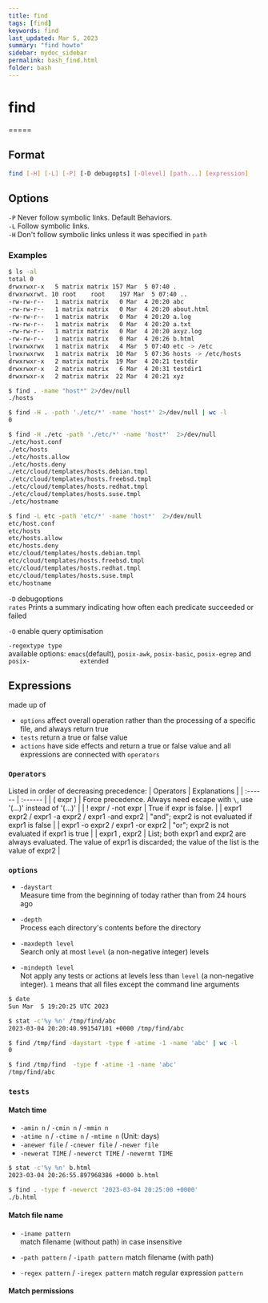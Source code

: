```yaml
---
title: find
tags: [find]
keywords: find 
last_updated: Mar 5, 2023
summary: "find howto"
sidebar: mydoc_sidebar
permalink: bash_find.html
folder: bash
---
```


# find
=====

## Format
```bash
find [-H] [-L] [-P] [-D debugopts] [-Olevel] [path...] [expression]
```

## Options
`-P`    Never follow symbolic links. Default Behaviors.   
`-L`    Follow symbolic links.   
`-H`    Don't follow symbolic links unless it was specified in `path`  

### Examples
```bash
$ ls -al
total 0
drwxrwxr-x   5 matrix matrix 157 Mar  5 07:40 .
drwxrwxrwt. 10 root    root    197 Mar  5 07:40 ..
-rw-rw-r--   1 matrix matrix   0 Mar  4 20:20 abc
-rw-rw-r--   1 matrix matrix   0 Mar  4 20:20 about.html
-rw-rw-r--   1 matrix matrix   0 Mar  4 20:20 a.log
-rw-rw-r--   1 matrix matrix   0 Mar  4 20:20 a.txt
-rw-rw-r--   1 matrix matrix   0 Mar  4 20:20 axyz.log
-rw-rw-r--   1 matrix matrix   0 Mar  4 20:26 b.html
lrwxrwxrwx   1 matrix matrix   4 Mar  5 07:40 etc -> /etc
lrwxrwxrwx   1 matrix matrix  10 Mar  5 07:36 hosts -> /etc/hosts
drwxrwxr-x   2 matrix matrix  19 Mar  4 20:21 testdir
drwxrwxr-x   2 matrix matrix   6 Mar  4 20:31 testdir1
drwxrwxr-x   2 matrix matrix  22 Mar  4 20:21 xyz

$ find . -name "host*" 2>/dev/null
./hosts

$ find -H . -path './etc/*' -name 'host*' 2>/dev/null | wc -l
0

$ find -H ./etc -path './etc/*' -name 'host*'  2>/dev/null
./etc/host.conf
./etc/hosts
./etc/hosts.allow
./etc/hosts.deny
./etc/cloud/templates/hosts.debian.tmpl
./etc/cloud/templates/hosts.freebsd.tmpl
./etc/cloud/templates/hosts.redhat.tmpl
./etc/cloud/templates/hosts.suse.tmpl
./etc/hostname

$ find -L etc -path 'etc/*' -name 'host*'  2>/dev/null
etc/host.conf
etc/hosts
etc/hosts.allow
etc/hosts.deny
etc/cloud/templates/hosts.debian.tmpl
etc/cloud/templates/hosts.freebsd.tmpl
etc/cloud/templates/hosts.redhat.tmpl
etc/cloud/templates/hosts.suse.tmpl
etc/hostname
```

`-D`    debugoptions   
    `rates`     Prints a summary indicating how often each predicate succeeded or failed

`-O`   enable query optimisation

`-regextype type`  
    available options: `emacs`(default), `posix-awk`,  `posix-basic`,  `posix-egrep` and `posix-              extended`

## Expressions
made up of 
* `options` affect overall operation rather than the processing of a specific file, and always return true
* `tests`   return a true or false value
* `actions` have side effects and return a true or false value
and all expressions are connected with `operators`

### `Operators`
Listed in order of decreasing precedence:
| Operators | Explanations |
| :------ | :------ |
| ( expr ) | Force precedence. Always need escape with `\`,  use '\(...\)' instead of '(...)' |
| ! expr / -not expr | True if expr is false.  |
| expr1 expr2 / expr1 -a expr2 / expr1 -and expr2 | "and"; expr2 is not evaluated if expr1 is false |
| expr1 -o expr2 / expr1 -or expr2 | "or"; expr2 is not evaluated if expr1 is true |
| expr1 , expr2 | List; both expr1 and expr2 are always evaluated. The value of expr1 is discarded; the value of the list is the value of expr2 |

### `options`
* `-daystart`  
  Measure time from the beginning of today rather than from 24 hours ago
    
* `-depth`  
  Process each directory's contents before the directory 
   
* `-maxdepth level`  
  Search only at most `level` (a non-negative integer) levels
    
* `-mindepth level`  
  Not apply any tests or actions at levels less than `level` (a non-negative integer). `1` means that all files except the command line arguments

```bash
$ date
Sun Mar  5 19:20:25 UTC 2023

$ stat -c'%y %n' /tmp/find/abc
2023-03-04 20:20:40.991547101 +0000 /tmp/find/abc

$ find /tmp/find -daystart -type f -atime -1 -name 'abc' | wc -l
0

$ find /tmp/find  -type f -atime -1 -name 'abc'
/tmp/find/abc
```

### `tests`
#### Match time
* `-amin n` / `-cmin n` / `-mmin n`
* `-atime n` / `-ctime n` / `-mtime n` (Unit: days)
* `-anewer file` / `-cnewer file` / `-newer file` 
* `-newerat TIME` / `-newerct TIME` / `-newermt TIME` 

```bash
$ stat -c'%y %n' b.html
2023-03-04 20:26:55.897968386 +0000 b.html

$ find . -type f -newerct '2023-03-04 20:25:00 +0000'
./b.html
```

#### Match file name
* `-iname pattern`  
  match filename (without path) in case insensitive

* `-path pattern` / `-ipath pattern`
  match filename (with path) 

* `-regex pattern` / `-iregex pattern`
  match regular expression `pattern`

#### Match permissions
